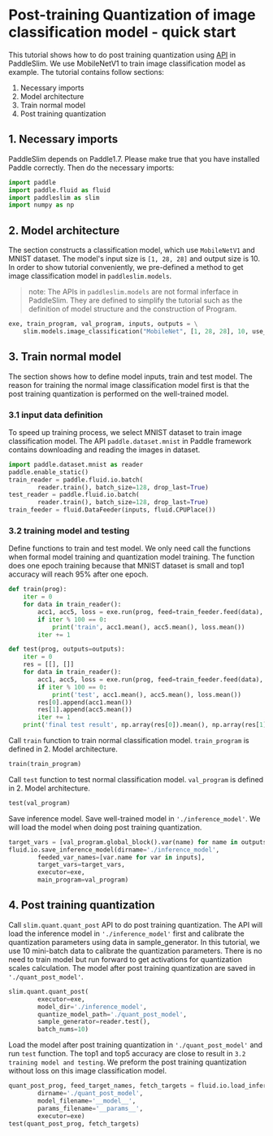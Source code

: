 # Post-training Quantization of image classification model - quick start

This tutorial shows how to do post training quantization using [API](https://paddlepaddle.github.io/PaddleSlim/api_en/paddleslim.quant.html#paddleslim.quant.quanter.quant_post) in PaddleSlim. We use MobileNetV1 to train image classification model as example. The tutorial contains follow sections:

1. Necessary imports
2. Model architecture
3. Train normal model
4. Post training quantization

## 1. Necessary imports
PaddleSlim depends on Paddle1.7. Please make true that you have installed Paddle correctly. Then do the necessary imports:


```python
import paddle
import paddle.fluid as fluid
import paddleslim as slim
import numpy as np
```
## 2. Model architecture

The section constructs a classification model, which use ``MobileNetV1`` and MNIST dataset. The model's input size is `[1, 28, 28]` and output size is 10. In order to show tutorial conveniently, we pre-defined a method to get image classification model in `paddleslim.models`.

>note: The APIs in `paddleslim.models` are not formal inferface in PaddleSlim. They are defined to simplify the tutorial such as the definition of model structure and the construction of Program.


```python
exe, train_program, val_program, inputs, outputs = \
    slim.models.image_classification("MobileNet", [1, 28, 28], 10, use_gpu=True)
```

## 3. Train normal model

The section shows how to define model inputs, train and test model. The reason for training the normal image classification model first is that the post training quantization is performed on the well-trained model.

### 3.1 input data definition

To speed up training process, we select MNIST dataset to train image classification model. The API `paddle.dataset.mnist` in Paddle framework contains downloading and reading the images in dataset.

```python
import paddle.dataset.mnist as reader
paddle.enable_static()
train_reader = paddle.fluid.io.batch(
        reader.train(), batch_size=128, drop_last=True)
test_reader = paddle.fluid.io.batch(
        reader.train(), batch_size=128, drop_last=True)
train_feeder = fluid.DataFeeder(inputs, fluid.CPUPlace())
```

### 3.2 training model and testing

Define functions to train and test model. We only need call the functions when formal model training and quantization model training. The function does one epoch training because that MNIST dataset is small and top1 accuracy will reach 95% after one epoch.

```python
def train(prog):
    iter = 0
    for data in train_reader():
        acc1, acc5, loss = exe.run(prog, feed=train_feeder.feed(data), fetch_list=outputs)
        if iter % 100 == 0:
            print('train', acc1.mean(), acc5.mean(), loss.mean())
        iter += 1

def test(prog, outputs=outputs):
    iter = 0
    res = [[], []]
    for data in train_reader():
        acc1, acc5, loss = exe.run(prog, feed=train_feeder.feed(data), fetch_list=outputs)
        if iter % 100 == 0:
            print('test', acc1.mean(), acc5.mean(), loss.mean())
        res[0].append(acc1.mean())
        res[1].append(acc5.mean())
        iter += 1
    print('final test result', np.array(res[0]).mean(), np.array(res[1]).mean())
```

Call ``train`` function to train normal classification model. ``train_program`` is defined in 2. Model architecture.


```python
train(train_program)
```

Call ``test`` function to test normal classification model. ``val_program`` is defined in 2. Model architecture.

```python
test(val_program)
```


Save inference model. Save well-trained model in ``'./inference_model'``. We will load the model when doing post training quantization.


```python
target_vars = [val_program.global_block().var(name) for name in outputs]
fluid.io.save_inference_model(dirname='./inference_model',
        feeded_var_names=[var.name for var in inputs],
        target_vars=target_vars,
        executor=exe,
        main_program=val_program)
```

## 4. Post training quantization

Call ``slim.quant.quant_post`` API to do post training quantization. The API will load the inference model in ``'./inference_model'`` first and calibrate the quantization parameters using data in sample_generator. In this tutorial, we use 10 mini-batch data to calibrate the quantization parameters. There is no need to train model but run forward to get activations for quantization scales calculation. The model after post training quantization are saved in ``'./quant_post_model'``.

```python
slim.quant.quant_post(
        executor=exe,
        model_dir='./inference_model',
        quantize_model_path='./quant_post_model',
        sample_generator=reader.test(),
        batch_nums=10)
```

Load the model after post training quantization in ``'./quant_post_model'`` and run ``test`` function. The top1 and top5 accuracy are close to result in ``3.2 training model and testing``. We preform the post training quantization without loss on this image classification model.

```python
quant_post_prog, feed_target_names, fetch_targets = fluid.io.load_inference_model(
        dirname='./quant_post_model',
        model_filename='__model__',
        params_filename='__params__',
        executor=exe)
test(quant_post_prog, fetch_targets)
```
